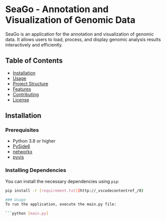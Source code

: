 # SeaGo - Annotation and Visualization of Genomic Data

SeaGo is an application for the annotation and visualization of genomic data. It allows users to load, process, and display genomic analysis results interactively and efficiently.

## Table of Contents

- [Installation](#installation)
- [Usage](#usage)
- [Project Structure](#project-structure)
- [Features](#features)
- [Contributing](#contributing)
- [License](#license)

## Installation

### Prerequisites

- Python 3.8 or higher
- [PySide6](https://pypi.org/project/PySide6/)
- [networkx](https://pypi.org/project/networkx/)
- [pyvis](https://pypi.org/project/pyvis/)

### Installing Dependencies

You can install the necessary dependencies using `pip`:

```sh
pip install -r [requirement.txt](http://_vscodecontentref_/0)

### Usage
To run the application, execute the main.py file:

```python [main.py]


